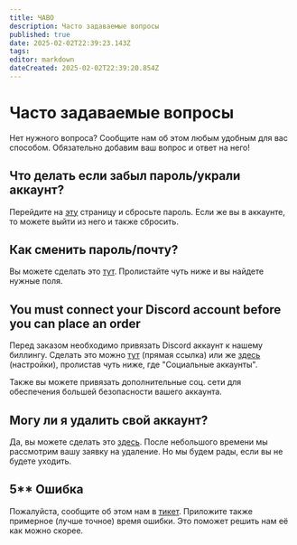```yaml
---
title: ЧАВО
description: Часто задаваемые вопросы
published: true
date: 2025-02-02T22:39:23.143Z
tags: 
editor: markdown
dateCreated: 2025-02-02T22:39:20.854Z
---
```


# Часто задаваемые вопросы

Нет нужного вопроса? Сообщите нам об этом любым удобным для вас способом. Обязательно добавим ваш вопрос и ответ на него!

## Что делать если забыл пароль/украли аккаунт?

Перейдите на [эту](https://sunder.su/auth/forgot-password) страницу и сбросьте пароль. Если же вы в аккаунте, то можете выйти из него и также сбросить.

## Как сменить пароль/почту?

Вы можете сделать это [тут](https://sunder.su/user/settings). Пролистайте чуть ниже и вы найдете нужные поля.

## You must connect your Discord account before you can place an order

Перед заказом необходимо привязать Discord аккаунт к нашему биллингу.
Сделать это можно [тут](https://sunder.su/oauth/discord/connect) (прямая ссылка) или же [здесь](https://sunder.su/user/settings) (настройки), пролистав чуть ниже, где "Социальные аккаунты".

Также вы можете привязать дополнительные соц. сети для обеспечения большей безопасности вашего аккаунта.

## Могу ли я удалить свой аккаунт?

Да, вы можете сделать это [здесь](https://sunder.su/user/settings). После небольшого времени мы рассмотрим вашу заявку на удаление. Но мы будем рады, если вы не будете уходить.

## 5** Ошибка

Пожалуйста, сообщите об этом нам в [тикет](https://sunder.su/tickets/create). Приложите также примерное (лучше точное) время ошибки.
Это поможет решить нам её как можно скорее.

